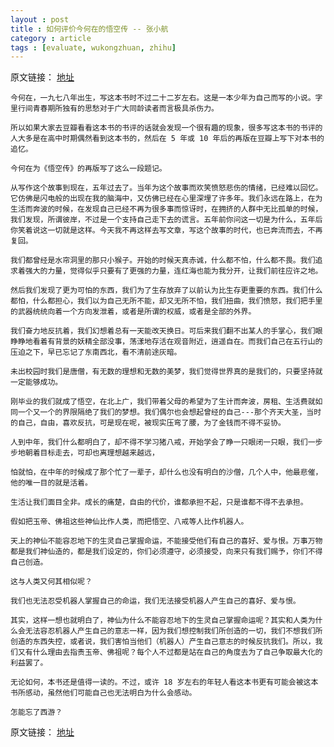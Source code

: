 ```yaml
---
layout : post
title : 如何评价今何在的悟空传 -- 张小航
category : article
tags : [evaluate, wukongzhuan, zhihu]
---
```


原文链接： [地址](http://www.zhihu.com/question/20500598/answer/15301914)


	今何在，一九七八年出生，写这本书时不过二十二岁左右。这是一本少年为自己而写的小说。字里行间青春期所独有的思愁对于广大同龄读者而言极具杀伤力。

	所以如果大家去豆瓣看看这本书的书评的话就会发现一个很有趣的现象，很多写这本书的书评的人大多是在高中时期偶然看到这本书的，然后在 5 年或 10 年后的再版在豆瓣上写下对本书的追忆。

	今何在为《悟空传》的再版写了这么一段题记。
	
	从写作这个故事到现在，五年过去了。当年为这个故事而欢笑愤怒悲伤的情绪，已经难以回忆。它仿佛是闪电般的出现在我的脑海中，又仿佛已经在心里深埋了许多年。我们永远在路上，在为生活而奔波的时候，在发现自己已经不再为很多事而惊讶时，在拥挤的人群中无比孤单的时候，我们发现，所谓彼岸，不过是一个支持自己走下去的谎言。五年前你问这一切是为什么，五年后你笑着说这一切就是这样。今天我不再这样去写文章，写这个故事的时代，也已奔流而去，不再复回。

	我们都曾经是水帘洞里的那只小猴子。开始的时候天真赤诚，什么都不怕，什么都不畏。我们追求着强大的力量，觉得似乎只要有了更强的力量，连红海也能为我分开，让我们前往应许之地。

	然后我们发现了更为可怕的东西，我们为了生存放弃了以前认为比生存更重要的东西。我们什么都怕，什么都担心，我们以为自己无所不能，却又无所不怕，我们扭曲，我们愤怒，我们把手里的武器统统向着一个方向发泄着，或者是所谓的权威，或者是全部的外界。

	我们奋力地反抗着，我们幻想着总有一天能改天换日。可后来我们翻不出某人的手掌心，我们眼睁睁地看着有背景的妖精全部没事，荡漾地存活在观音附近，逍遥自在。而我们自己在五行山的压迫之下，早已忘记了东南西北，看不清前途灰暗。

	未出校园时我们是唐僧，有无数的理想和无数的美梦，我们觉得世界真的是我们的，只要坚持就一定能够成功。

	刚毕业的我们就成了悟空，在北上广，我们带着父母的希望为了生计而奔波，房租、生活费就如同一个又一个的界限隔绝了我们的梦想。我们偶尔也会想起曾经的自己---那个齐天大圣，当时的自己，自由，喜欢反抗，可是现在呢，被现实压弯了腰，为了金钱而不得不妥协。

	人到中年，我们什么都明白了，却不得不学习猪八戒，开始学会了睁一只眼闭一只眼，我们一步步地朝着目标走去，可却也离理想越来越远，

	怕就怕，在中年的时候成了那个忙了一辈子，却什么也没有明白的沙僧，几个人中，他最悲催，他的唯一目的就是活着。

	生活让我们面目全非。成长的痛楚，自由的代价，谁都承担不起，只是谁都不得不去承担。 

	假如把玉帝、佛祖这些神仙比作人类，而把悟空、八戒等人比作机器人。

	天上的神仙不能容忍地下的生灵自己掌握命运，不能接受他们有自己的喜好、爱与恨。万事万物都是我们神仙造的，都是我们设定的，你们必须遵守，必须接受，向来只有我们赐予，你们不得自己创造。

	这与人类又何其相似呢？

	我们也无法忍受机器人掌握自己的命运，我们无法接受机器人产生自己的喜好、爱与恨。

	其实，这样一想也就明白了，神仙为什么不能容忍地下的生灵自己掌握命运呢？其实和人类为什么会无法容忍机器人产生自己的意志一样，因为我们想控制我们所创造的一切，我们不想我们所创造的东西失控，或者说，我们害怕当他们（机器人）产生自己意志的时候反抗我们。所以，我们又有什么理由去指责玉帝、佛祖呢？每个人不过都是站在自己的角度去为了自己争取最大化的利益罢了。

	无论如何，本书还是值得一读的。不过，或许 18 岁左右的年轻人看这本书更有可能会被这本书所感动，虽然他们可能自己也无法明白为什么会感动。

	怎能忘了西游？


原文链接： [地址](http://www.zhihu.com/question/20500598/answer/15301914)